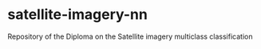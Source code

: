 # satellite-imagery-nn
Repository of the Diploma on the Satellite imagery multiclass classification
